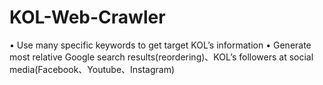 # KOL-Web-Crawler
•	Use many specific keywords to get target KOL’s information
•	Generate most relative Google search results(reordering)、KOL’s followers at social media(Facebook、Youtube、Instagram)
